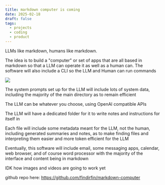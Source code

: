 ```yaml
---
title: markdown computer is coming
date: 2025-02-18
draft: false
tags:
  - projects
  - coding
  - product
---
```

LLMs like markdown, humans like markdown.  

The idea is to build a "computer" or set of apps that are all based in markdown so that a LLM can operate it as well as a human can. The software will also include a CLI so the LLM and Human can run commands

![](/images/Pasted%20image%2020250218145314.png)

The system prompts set up for the LLM will include lots of system data, including the majority of the main directory as to remain efficient

The LLM can be whatever you choose, using OpenAI compatible APIs

The LLM will have a dedicated folder for it to write notes and instructions for itself in

Each file will include some metadata meant for the LLM, not the human, including generated summaries and notes, as to make finding files and interpreting them easier and more token efficient for the LLM

Eventually, this software will include email, some messaging apps, calendar, web browser, and of course word processor with the majority of the interface and content being in markdown

IDK how images and videos are going to work yet

github repo here: https://github.com/findirfin/markdown-computer